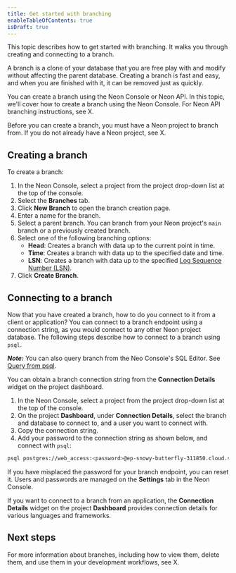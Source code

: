 ```yaml
---
title: Get started with branching
enableTableOfContents: true
isDraft: true
---
```


This topic describes how to get started with branching. It walks you through creating and connecting to a branch.

A branch is a clone of your database that you are free play with and modify without affecting the parent database. Creating a branch is fast and easy, and when you are finished with it, it can be removed just as quickly.

You can create a branch using the Neon Console or Neon API. In this topic, we'll cover how to create a branch using the Neon Console. For Neon API branching instructions, see X.

Before you can create a branch, you must have a Neon project to branch from. If you do not already have a Neon project, see X.

## Creating a branch

To create a branch:

1. In the Neon Console, select a project from the project drop-down list at the top of the console.
2. Select the **Branches** tab.
2. Click **New Branch** to open the branch creation page.
3. Enter a name for the branch.
4. Select a parent branch. You can branch from your Neon project's `main` branch or a previously created branch.
5. Select one of the following branching options:
    - **Head**: Creates a branch with data up to the current point in time.
    - **Time**: Creates a branch with data up to the specified date and time.
    - **LSN**: Creates a branch with data up to the specified [Log Sequence Number (LSN)](../../reference/glossary/#lsn).
6. Click **Create Branch**.

## Connecting to a branch

Now that you have created a branch, how to do you connect to it from a client or application? You can connect to a branch endpoint using a connection string, as you would connect to any other Neon project database. The following steps describe how to connect to a branch using `psql`.

_**Note:**_ You can also query branch from the Neo Console's SQL Editor. See [Query from psql](/query-with-neon-sql-editor).

You can obtain a branch connection string from the **Connection Details** widget on the project dashboard.

1. In the Neon Console, select a project from the project drop-down list at the top of the console.
3. On the project **Dashboard**, under **Connection Details**, select the branch and database to connect to, and a user you want to connect with.
4. Copy the connection string.
5. Add your password to the connection string as shown below, and connect with `psql`:

  ```bash
  psql postgres://web_access:<password>@ep-snowy-butterfly-311850.cloud.stage.neon.tech/main
  ```

If you have misplaced the password for your branch endpoint, you can reset it. Users and passwords are managed on the **Settings** tab in the Neon Console.

If you want to connect to a branch from an application, the **Connection Details** widget on the project **Dashboard** provides connection details for various languages and frameworks.

## Next steps

For more information about branches, including how to view them, delete them, and use them in your development workflows, see X.
